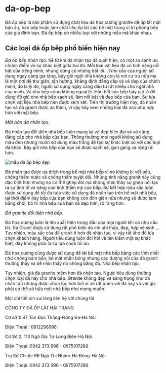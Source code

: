 # da-op-bep
Đá ốp bếp là sản phẩm sử dụng chất liệu đá hoa cương granite để ốp lát mặt bàn ăn, bàn bếp hoặc làm chất liệu ốp lát các bề mặt trong vị trí phòng bếp của gia đình bạn. Đá ốp bếp có nhiều loại với những mẫu mã khác nhau.
## Các loại đá ốp bếp phổ biến hiện nay

*Đá ốp bếp nhân tạo.*
Kể từ khi đá nhân tạo đã xuất hiện, có một so sánh ưu nhược điểm và sự khác biệt giữa hai đá.
Mỗi loại vật liệu đá có tính năng nổi bật của riêng mình, nhưng cũng có những bất lợi. .
Nhu cầu của người sử dụng ngày càng gia tăng, bây giờ ngôi nhà không còn là nơi cư trú nữa mà là một nơi để thư giãn, tận hưởng, khẳng định đẳng cấp và vẻ đẹp của chính mình, đó là lý do, người sử dụng ngày càng đầu tư rất nhiều cho ngôi nhà của mình. Và nhà bếp cũng không ngoại lệ.
Hầu hết các bếp bây giờ là đồ dùng để giữ cho nhà bếp sạch sẽ, làm nổi bật và đẹp bếp của bạn. Sự lựa chọn vật liệu nhà bếp nên được xem xét.
Trên thị trường hiện nay, đá nhân tạo và đá granit được ưa thích, vì vậy hãy xem những loại đá nào phù hợp hơn với mặt bếp.

*Mặt bàn đá nhân tạo.*

Đá nhân tạo đối diện nhà bếp luôn mang lại vẻ đẹp hiện đại và vô cùng đẳng cấp cho nhà bếp của bạn. Thông thường mọi người không sử dụng màu đen nhưng muốn sử dụng màu trắng để tạo sự khác biệt so với các loại đá khác. Bây giờ nhà bếp của bạn sẽ được sạch sẽ, gọn gàng và rộng rãi hơn.

![mẫu đá ốp bếp đẹp](http://khodadep.com/thu-vien/da-op-bep-hai-trang.jpg)

Đá nhân tạo được ưa thích trong bề mặt nhà bếp vì nó không bị vết bẩn, chống thấm nước và chống thấm tuyệt đối. Những tính năng granit này cũng đặc biệt hơn nhưng nó có thể ghép đôi mà không nhìn thấy sự ghép nối tạo ra sự tinh tế và nâng cao tính thẩm mỹ của bếp.
Sự kết hợp màu sắc luôn được sử dụng để tối đa hóa việc sử dụng đá nhân tạo trên bề mặt nhà bếp, tại thời điểm này bếp của bạn không còn đơn giản nữa nhưng sẽ được làm bằng khối, bố trí nhà bếp của bạn sẽ đẹp hơn, rõ ràng hơn.

*Đá granite đối diện nhà bếp.*

Đá hoa cương luôn là tên xuất hiện trong đầu của mọi người khi có nhu cầu lát. Đá Granit được sử dụng rất phổ biến do chi phí thấp, đẹp, hợp vệ sinh ...
Tuy nhiên, màu sắc của đá granit ít hơn đá nhân tạo, vì vậy rất khó để lựa chọn khách hàng. Người tiêu dùng luôn đòi hỏi và tìm kiếm một sự khác biệt, đây không phải là sự lựa chọn tối ưu.

Đá hoa cương cũng được sử dụng để lát bề mặt nhà bếp bằng các tính chất như chống bám bẩn, bề mặt nhẵn bóng nhưng các đường nối của đá granit thường thấy và dễ nhìn thấy nó không bằng đá. Nhà bếp nhân tạo.

Tuy nhiên, giá đá granite mềm hơn đá nhân tạo. Người tiêu dùng thường chọn loại đá này cho nhà bếp.
Granite không đẹp và sang trọng như đá nhân tạo nhưng được chọn lọc hơn bởi vì nó rất quen với đá này và với giá phải có thể sở hữu một nhà bếp như mong muốn.

Mọi chi tiết xin vui lòng liên hệ với chúng tôi

CÔNG TY ĐÁ ỐP LÁT HẢI TRANG

Cơ sở 1: 87 Tôn Đức Thắng-Đống Đa-Hà Nội

Điện Thoại : 0912296696

Cơ Sở 2: 113 Ngô Gia Tự-Long Biên-Hà Nội

Điện Thoại: 0942 373 696 - 0975917286

Trụ Sở Chính: 68 Ngô Thị Nhậm-Hà Đông-Hà Nội

Điện Thoại: 0942 373 696 - 0975917286 
